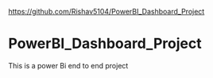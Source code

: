 https://github.com/Rishav5104/PowerBI_Dashboard_Project
# PowerBI_Dashboard_Project
This is a power Bi end to end project
